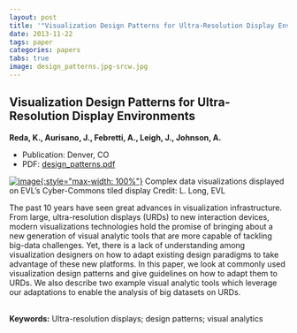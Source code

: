 ```yaml
---
layout: post
title: '"Visualization Design Patterns for Ultra-Resolution Display Environments"'
date: 2013-11-22
tags: paper
categories: papers
tabs: true
image: design_patterns.jpg-srcw.jpg
---
```


## Visualization Design Patterns for Ultra-Resolution Display Environments
**Reda, K., Aurisano, J., Febretti, A., Leigh, J., Johnson, A.**
- Publication: Denver, CO
- PDF: [design_patterns.pdf](/documents/design_patterns.pdf)


[![image](https://www.evl.uic.edu/output/originals/design_patterns.jpg-srcw.jpg){:style="max-width: 100%"}](https://www.evl.uic.edu/output/originals/design_patterns.jpg-srcw.jpg)
Complex data visualizations displayed on EVL&rsquo;s Cyber-Commons tiled display
Credit: L. Long, EVL

The past 10 years have seen great advances in visualization infrastructure. From large, ultra-resolution displays (URDs) to new interaction devices, modern visualizations technologies hold the promise of bringing about a new generation of visual analytic tools that are more capable of tackling big-data challenges. Yet, there is a lack of understanding among visualization designers on how to adapt existing design paradigms to take advantage of these new platforms. In this paper, we look at commonly used visualization design patterns and give guidelines on how to adapt them to URDs. We also describe two example visual analytic tools which leverage our adaptations to enable the analysis of big datasets on URDs.<br><br>

<strong>Keywords:</strong> Ultra-resolution displays; design patterns; visual analytics